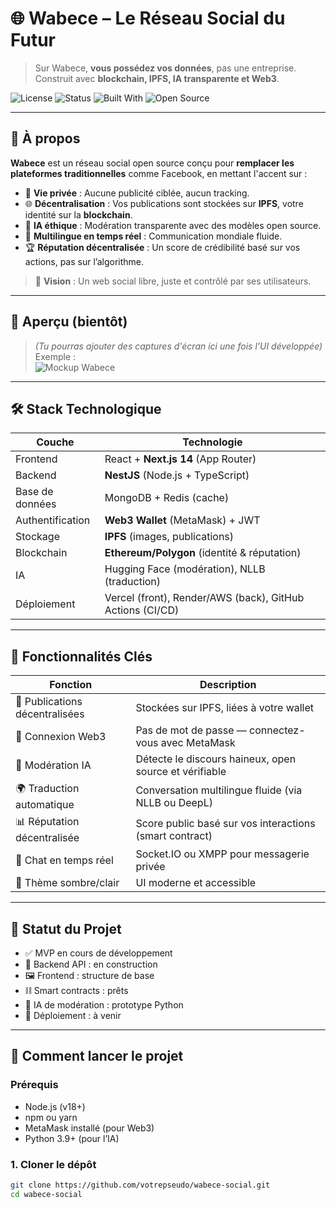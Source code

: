 # 🌐 Wabece – Le Réseau Social du Futur
 
> Sur Wabece, **vous possédez vos données**, pas une entreprise.  
> Construit avec **blockchain, IPFS, IA transparente et Web3**.

![License](https://img.shields.io/badge/license-MIT-blue.svg)
![Status](https://img.shields.io/badge/status-alpha-yellow.svg)
![Built With](https://img.shields.io/badge/built%20with-Next.js%20%2B%20NestJS-blueviolet)
![Open Source](https://img.shields.io/badge/open--source-✓-success)

---

## 🚀 À propos

**Wabece** est un réseau social open source conçu pour **remplacer les plateformes traditionnelles** comme Facebook, en mettant l'accent sur :

- 🔐 **Vie privée** : Aucune publicité ciblée, aucun tracking.
- 🌐 **Décentralisation** : Vos publications sont stockées sur **IPFS**, votre identité sur la **blockchain**.
- 🧠 **IA éthique** : Modération transparente avec des modèles open source.
- 💬 **Multilingue en temps réel** : Communication mondiale fluide.
- 🏆 **Réputation décentralisée** : Un score de crédibilité basé sur vos actions, pas sur l’algorithme.

> 🎯 **Vision** : Un web social libre, juste et contrôlé par ses utilisateurs.

---

## 📸 Aperçu (bientôt)

> *(Tu pourras ajouter des captures d'écran ici une fois l'UI développée)*  
> Exemple :  
> ![Mockup Wabece](https://via.placeholder.com/800x400/1e40af/ffffff?text=Wabece+UI+Preview)

---

## 🛠️ Stack Technologique

| Couche | Technologie |
|-------|-------------|
| Frontend | React + **Next.js 14** (App Router) |
| Backend | **NestJS** (Node.js + TypeScript) |
| Base de données | MongoDB + Redis (cache) |
| Authentification | **Web3 Wallet** (MetaMask) + JWT |
| Stockage | **IPFS** (images, publications) |
| Blockchain | **Ethereum/Polygon** (identité & réputation) |
| IA | Hugging Face (modération), NLLB (traduction) |
| Déploiement | Vercel (front), Render/AWS (back), GitHub Actions (CI/CD) |

---

## 🧩 Fonctionnalités Clés

| Fonction | Description |
|--------|-------------|
| 📝 Publications décentralisées | Stockées sur IPFS, liées à votre wallet |
| 🔐 Connexion Web3 | Pas de mot de passe — connectez-vous avec MetaMask |
| 🧹 Modération IA | Détecte le discours haineux, open source et vérifiable |
| 🌍 Traduction automatique | Conversation multilingue fluide (via NLLB ou DeepL) |
| 📊 Réputation décentralisée | Score public basé sur vos interactions (smart contract) |
| 💬 Chat en temps réel | Socket.IO ou XMPP pour messagerie privée |
| 🎨 Thème sombre/clair | UI moderne et accessible |

---

## 🚦 Statut du Projet

- ✅ MVP en cours de développement
- 🔧 Backend API : en construction
- 🖼️ Frontend : structure de base
- ⛓️ Smart contracts : prêts
- 🤖 IA de modération : prototype Python
- 🚀 Déploiement : à venir

---

## 🚀 Comment lancer le projet

### Prérequis
- Node.js (v18+)
- npm ou yarn
- MetaMask installé (pour Web3)
- Python 3.9+ (pour l’IA)

### 1. Cloner le dépôt
```bash
git clone https://github.com/votrepseudo/wabece-social.git
cd wabece-social
